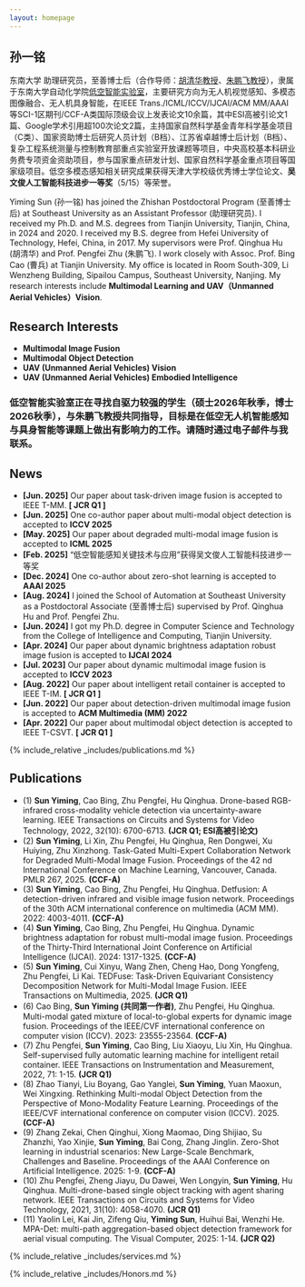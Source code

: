 ```yaml
---
layout: homepage
---
```


## 孙一铭

东南大学 助理研究员，至善博士后（合作导师：[胡清华教授](https://cic.tju.edu.cn/faculty/huqinghua/index.html)、[朱鹏飞教授](https://aiskyeye.com/member/)），隶属于东南大学自动化学院[低空智能实验室](https://aiskyeye.com/)，主要研究方向为无人机视觉感知、多模态图像融合、无人机具身智能，在IEEE Trans./ICML/ICCV/IJCAI/ACM MM/AAAI等SCI-1区期刊/CCF-A类国际顶级会议上发表论文10余篇，其中ESI高被引论文1篇、Google学术引用超100次论文2篇，主持国家自然科学基金青年科学基金项目（C类）、国家资助博士后研究人员计划（B档）、江苏省卓越博士后计划（B档）、复杂工程系统测量与控制教育部重点实验室开放课题等项目，中央高校基本科研业务费专项资金资助项目，参与国家重点研发计划、国家自然科学基金重点项目等国家级项目。低空多模态感知相关研究成果获得天津大学校级优秀博士学位论文、**吴文俊人工智能科技进步一等奖**（5/15）等荣誉。

Yiming Sun (孙一铭) has joined the Zhishan Postdoctoral Program (至善博士后) at Southeast University as an Assistant Professor (助理研究员). I received my Ph.D. and M.S. degrees from Tianjin University, Tianjin, China, in 2024 and 2020. I received my B.S. degree from Hefei University of Technology, Hefei, China, in 2017. My supervisors were Prof. Qinghua Hu (胡清华) and Prof. Pengfei Zhu (朱鹏飞). I work closely with Assoc. Prof. Bing Cao (曹兵) at Tianjin University. My office is located in Room South-309, Li Wenzheng Building, Sipailou Campus, Southeast University, Nanjing. My research interests include **Multimodal Learning and UAV（Unmanned Aerial Vehicles）Vision**. 

## Research Interests

- **Multimodal Image Fusion**
- **Multimodal Object Detection**
- **UAV (Unmanned Aerial Vehicles) Vision**
- **UAV (Unmanned Aerial Vehicles) Embodied Intelligence**

### 低空智能实验室正在寻找自驱力较强的学生（硕士2026年秋季，博士2026秋季），与朱鹏飞教授共同指导，目标是在低空无人机智能感知与具身智能等课题上做出有影响力的工作。请随时通过电子邮件与我联系。

## News
- **[Jun. 2025]** Our paper about task-driven image fusion is accepted to IEEE T-MM. **[ JCR Q1 ]**
- **[Jun. 2025]** One co-author paper about multi-modal object detection is accepted to **ICCV 2025**
- **[May. 2025]** Our paper about degraded multi-modal image fusion is accepted to **ICML 2025**
- **[Feb. 2025]** “低空智能感知关键技术与应用”获得吴文俊人工智能科技进步一等奖
- **[Dec. 2024]** One co-author about zero-shot learning is accepted to **AAAI 2025**
- **[Aug. 2024]** I joined the School of Automation at Southeast University as a Postdoctoral Associate (至善博士后) supervised by Prof. Qinghua Hu and Prof. Pengfei Zhu.
- **[Jun. 2024]** I got my Ph.D. degree in Computer Science and Technology from the College of Intelligence and Computing, Tianjin University.
- **[Apr. 2024]** Our paper about dynamic brightness adaptation robust image fusion is accepted to **IJCAI 2024**
- **[Jul. 2023]** Our paper about dynamic multimodal image fusion is accepted to **ICCV 2023**
- **[Aug. 2022]** Our paper about intelligent retail container is accepted to IEEE T-IM. **[ JCR Q1 ]**
- **[Jun. 2022]** Our paper about detection-driven multimodal image fusion is accepted to **ACM Multimedia (MM) 2022**
- **[Apr. 2022]** Our paper about multimodal object detection is accepted to IEEE T-CSVT. **[ JCR Q1 ]**

{% include_relative _includes/publications.md %}

## Publications

- (1) **Sun Yiming**, Cao Bing, Zhu Pengfei, Hu Qinghua. Drone-based RGB-infrared cross-modality vehicle detection via uncertainty-aware learning. IEEE Transactions on Circuits and Systems for Video Technology, 2022, 32(10): 6700-6713. **(JCR Q1; ESI高被引论文)**
- (2) **Sun Yiming**, Li Xin, Zhu Pengfei, Hu Qinghua, Ren Dongwei, Xu Huiying, Zhu Xinzhong. Task-Gated Multi-Expert Collaboration Network for Degraded Multi-Modal Image Fusion. Proceedings of the 42 nd International Conference on Machine Learning, Vancouver, Canada. PMLR 267, 2025. **(CCF-A)**
- (3) **Sun Yiming**, Cao Bing, Zhu Pengfei, Hu Qinghua. Detfusion: A detection-driven infrared and visible image fusion network. Proceedings of the 30th ACM international conference on multimedia (ACM MM). 2022: 4003-4011. **(CCF-A)**
- (4) **Sun Yiming**, Cao Bing, Zhu Pengfei, Hu Qinghua. Dynamic brightness adaptation for robust multi-modal image fusion. Proceedings of the Thirty-Third International Joint Conference on Artificial Intelligence (IJCAI). 2024: 1317-1325. **(CCF-A)**
- (5) **Sun Yiming**, Cui Xinyu, Wang Zhen, Cheng Hao, Dong Yongfeng, Zhu Pengfei, Li Kai. TEDFuse: Task-Driven Equivariant Consistency Decomposition Network for Multi-Modal Image Fusion. IEEE Transactions on Multimedia, 2025. **(JCR Q1)**
- (6) Cao Bing, **Sun Yiming (共同第一作者)**, Zhu Pengfei, Hu Qinghua. Multi-modal gated mixture of local-to-global experts for dynamic image fusion. Proceedings of the IEEE/CVF international conference on computer vision (ICCV). 2023: 23555-23564. **(CCF-A)**
- (7) Zhu Pengfei, **Sun Yiming**, Cao Bing, Liu Xiaoyu, Liu Xin, Hu Qinghua. Self-supervised fully automatic learning machine for intelligent retail container. IEEE Transactions on Instrumentation and Measurement, 2022, 71: 1-15. **(JCR Q1)**
- (8) Zhao Tianyi, Liu Boyang, Gao Yanglei, **Sun Yiming**, Yuan Maoxun, Wei Xingxing. Rethinking Multi-modal Object Detection from the Perspective of Mono-Modality Feature Learning. Proceedings of the IEEE/CVF international conference on computer vision (ICCV). 2025. **(CCF-A)**
- (9) Zhang Zekai, Chen Qinghui, Xiong Maomao, Ding Shijiao, Su Zhanzhi, Yao Xinjie, **Sun Yiming**, Bai Cong, Zhang Jinglin. Zero-Shot learning in industrial scenarios: New Large-Scale Benchmark, Challenges and Baseline. Proceedings of the AAAI Conference on Artificial Intelligence. 2025: 1-9. **(CCF-A)**
- (10) Zhu Pengfei, Zheng Jiayu, Du Dawei, Wen Longyin, **Sun Yiming**, Hu Qinghua. Multi-drone-based single object tracking with agent sharing network. IEEE Transactions on Circuits and Systems for Video Technology, 2021, 31(10): 4058-4070. **(JCR Q1)**
- (11) Yaolin Lei, Kai Jin, Zifeng Qiu, **Yiming Sun**, Huihui Bai, Wenzhi He. MPA-Det: multi-path aggregation-based object detection framework for aerial visual computing. The Visual Computer, 2025: 1-14. **(JCR Q2)**

{% include_relative _includes/services.md %}

{% include_relative _includes/Honors.md %}
